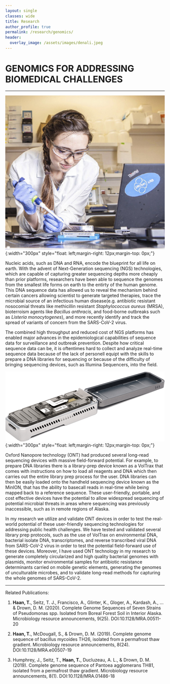 ```yaml
---
layout: single
classes: wide
title: Research
author_profile: true
permalink: /research/genomics/
header:
  overlay_image: /assets/images/denali.jpeg
---
```


# GENOMICS FOR ADDRESSING BIOMEDICAL CHALLENGES
---
![](/assets/images/Research_Pic.jpg/){:width="300px"
style="float: left;margin-right: 12px;margin-top: 0px;"}

Nucleic acids, such as DNA and RNA, encode the blueprint for all life on earth. With the advent of Next-Generation sequencing (NGS) technologies, which are capable of capturing greater sequencing depths more cheaply than prior platforms, researchers have been able to sequence the genomes from the smallest life forms on earth to the entirty of the human genome. This DNA sequence data has allowed us to reveal the mechanism behind certain cancers allowing scientist to generate targeted therapies, trace the microbial source of an infectious human disease(e.g. antibiotic resistant nosocomial threats like methicillin resistant *Staphylococcus aureus* (MRSA), bioterroism agents like *Bacillus anthracis*, and food-borne outbreaks such as *Listeria monocytogenes*), and more recently identify and track the spread of variants of concern from the SARS-CoV-2 virus.

The combined high throughput and reduced cost of NGS platforms has enabled major advances in the epidemiological capabilities of sequence data for surveillance and outbreak prevention.  Despite how critical sequence data can be, it is oftentimes hard to collect and analyze real-time sequence data because of the lack of personell equipt with the skills to prepare a DNA libraries for sequencing or because of the difficulty of bringing sequencing devices, such as Illumina Sequencers, into the field. 

![](/assets/images/minion-cutout.png/){:width="300px"
style="float: left;margin-right: 12px;margin-top: 0px;"}

Oxford Nanopore technology (ONT) had produced several long-read sequencing devices with massive field-forward potential. For example, to prepare DNA libraries there is a library-prep device known as a VolTrax that comes with instructions on how to load all reagents and DNA which then carries out the entire library prep process for the user. DNA libraries can then be easily loaded onto the handheld sequencing device known as the MinION, that has the ability to basecall reads in real-time while being mapped back to a reference sequence. These user-friendly, portable, and cost effective devices have the potential to allow widespread sequencing of potential microbial threats in areas where sequencing was previously inaccessible, such as in remote regions of Alaska.

In my research we utilize and validate ONT devices in order to test the real-world potential of these user-friendly sequencing technologies for addressing public health challenges. We have tested and validated several library prep protocols, such as the use of VolTrax on environmental DNA, bacterial isolate DNA, transcriptomes, and reverse transcribed viral DNA from SARS-CoV-2 virus in order to test the potential field-forward use of these devices.  Moreover, I have used ONT technology in my research to generate completely circularized and high quality bacterial genomes with plasmids, monitor environmental samples for antibiotic resistance determinants carried on mobile genetic elements, generating the genomes of unculturable microbes, and to validate long-read methods for capturing the whole genomes of SARS-CoV-2.

---
Related Publications:

1. **Haan, T.**, Seitz, T. J., Francisco, A., Glinter, K., Gloger, A., Kardash, A., … & Drown, D. M. (2020). Complete Genome Sequences of Seven Strains of Pseudomonas spp. Isolated from Boreal Forest Soil in Interior Alaska. Microbiology resource announcements, 9(25). DOI:10.1128/MRA.00511-20

2. **Haan, T.**, McDougall, S., & Drown, D. M. (2019). Complete genome sequence of bacillus mycoides TH26, isolated from a permafrost thaw gradient. Microbiology resource announcements, 8(24). DOI:10.1128/MRA.e00507-19

3. Humphrey, J., Seitz, T., **Haan, T.**, Ducluzeau, A. L., & Drown, D. M. (2019). Complete genome sequence of Pantoea agglomerans TH81, isolated from a permafrost thaw gradient. Microbiology resource announcements, 8(1). DOI:10.1128/MRA.01486-18
